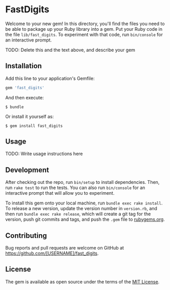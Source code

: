 # FastDigits

Welcome to your new gem! In this directory, you'll find the files you need to be able to package up your Ruby library into a gem. Put your Ruby code in the file `lib/fast_digits`. To experiment with that code, run `bin/console` for an interactive prompt.

TODO: Delete this and the text above, and describe your gem

## Installation

Add this line to your application's Gemfile:

```ruby
gem 'fast_digits'
```

And then execute:

    $ bundle

Or install it yourself as:

    $ gem install fast_digits

## Usage

TODO: Write usage instructions here

## Development

After checking out the repo, run `bin/setup` to install dependencies. Then, run `rake test` to run the tests. You can also run `bin/console` for an interactive prompt that will allow you to experiment.

To install this gem onto your local machine, run `bundle exec rake install`. To release a new version, update the version number in `version.rb`, and then run `bundle exec rake release`, which will create a git tag for the version, push git commits and tags, and push the `.gem` file to [rubygems.org](https://rubygems.org).

## Contributing

Bug reports and pull requests are welcome on GitHub at https://github.com/[USERNAME]/fast_digits.

## License

The gem is available as open source under the terms of the [MIT License](https://opensource.org/licenses/MIT).
